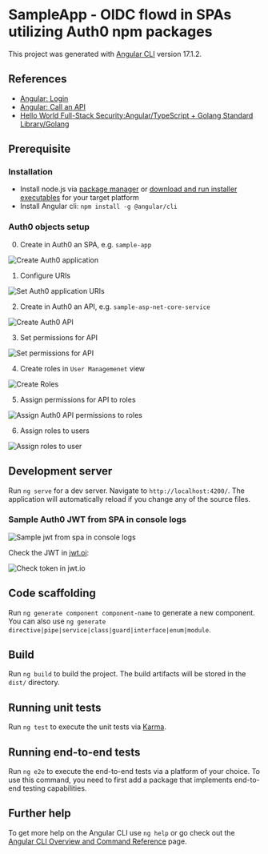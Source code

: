 # SampleApp - OIDC flowd in SPAs utilizing Auth0 npm packages

This project was generated with [Angular CLI](https://github.com/angular/angular-cli) version 17.1.2.

## References

- [Angular: Login](https://auth0.com/docs/quickstart/spa/angular/01-login)
- [Angular: Call an API](https://auth0.com/docs/quickstart/spa/angular/02-calling-an-api)
- [Hello World Full-Stack Security:Angular/TypeScript + Golang Standard Library/Golang](https://developer.auth0.com/resources/code-samples/full-stack/hello-world/basic-role-based-access-control/spa/angular-typescript/standard-library-golang)

## Prerequisite

### Installation

- Install node.js via [package manager](https://nodejs.org/en/download/package-manager) or [download and run installer executables](https://nodejs.org/en) for your target platform
- Install Angular cli: `npm install -g @angular/cli`

### Auth0 objects setup

0. Create in Auth0 an SPA, e.g. `sample-app`

![Create Auth0 application](./images/create-auth0-application.PNG)

1. Configure URIs

![Set Auth0 application URIs](./images/set-application-uris.PNG)

2. Create in Auth0 an API, e.g. `sample-asp-net-core-service`

![Create Auth0 API](./images/create-auth0-api.PNG)

3. Set permissions for API

![Set permissions for API](./images/set-permissions-for-api.PNG)

4. Create roles in `User Managemenet` view

![Create Roles](./images/create-roles.PNG)

5. Assign permissions for API to roles 

![Assign Auth0 API permissions to roles](./images/assign-api-permissions-to-roles.PNG)

6. Assign roles to users

![Assign roles to user](./images/assign-roles-to-user.PNG)

## Development server

Run `ng serve` for a dev server. Navigate to `http://localhost:4200/`. The application will automatically reload if you change any of the source files.

### Sample Auth0 JWT from SPA in console logs

![Sample jwt from spa in console logs](./images/sample-jwt-from-spa-in-console-logs.PNG)

Check the JWT in [jwt.oi](https://jwt.io/):

![Check token in jwt.io](./images/check-token-in-jwt-io.PNG)

## Code scaffolding

Run `ng generate component component-name` to generate a new component. You can also use `ng generate directive|pipe|service|class|guard|interface|enum|module`.

## Build

Run `ng build` to build the project. The build artifacts will be stored in the `dist/` directory.

## Running unit tests

Run `ng test` to execute the unit tests via [Karma](https://karma-runner.github.io).

## Running end-to-end tests

Run `ng e2e` to execute the end-to-end tests via a platform of your choice. To use this command, you need to first add a package that implements end-to-end testing capabilities.

## Further help

To get more help on the Angular CLI use `ng help` or go check out the [Angular CLI Overview and Command Reference](https://angular.io/cli) page.